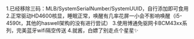 1.已经移除三码：MLB/SystemSerialNumber/SystemUUID，自行添加即可食用
2.正常驱动HD4600核显，睡眠正常，唤醒有几率花屏一小会不影响唤醒（i5-4590t，其他的haswell架构的没有进行尝试）
3.使用博通免驱网卡BCM43xx系列，完美蓝牙wifi隔空传送
4.就酱，白嫖了别走点个星星✨
